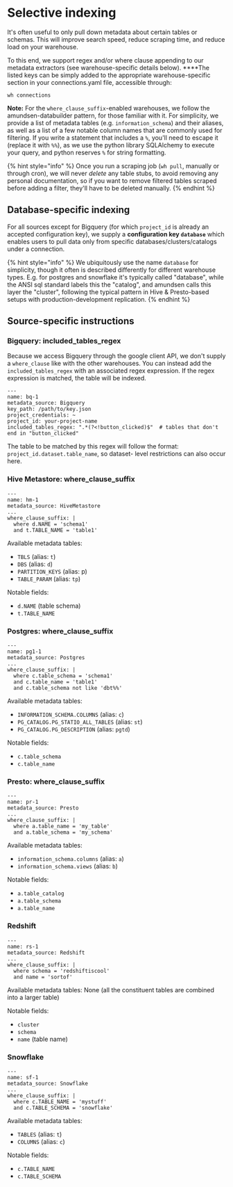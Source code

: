 # Selective indexing

It's often useful to only pull down metadata about certain tables or schemas. This will improve search speed, reduce scraping time, and reduce load on your warehouse.

To this end, we support regex and/or where clause appending to our metadata extractors \(see warehouse-specific details below\). ****The listed keys can be simply added to the appropriate warehouse-specific section in your connections.yaml file, accessible through:

```text
wh connections
```

**Note:** For the `where_clause_suffix`-enabled warehouses, we follow the amundsen-databuilder pattern, for those familiar with it. For simplicity, we provide a list of metadata tables \(e.g. `information_schema`\) and their aliases, as well as a list of a few notable column names that are commonly used for filtering. If you write a statement that includes a `%`, you'll need to escape it \(replace it with `%%`\), as we use the python library SQLAlchemy to execute your query, and python reserves `%` for string formatting.

{% hint style="info" %}
Once you run a scraping job \(`wh pull`, manually or through cron\), we will never _delete_ any table stubs, to avoid removing any personal documentation, so if you want to remove filtered tables scraped before adding a filter, they'll have to be deleted manually.
{% endhint %}

## Database-specific indexing

For all sources except for Bigquery \(for which `project_id` is already an accepted configuration key\), we supply a **configuration key `database`** which enables users to pull data only from specific databases/clusters/catalogs under a connection.

{% hint style="info" %}
We ubiquitously use the name `database` for simplicity, though it often is described differently for different warehouse types. E.g. for postgres and snowflake it's typically called "database", while the ANSI sql standard labels this the "catalog", and amundsen calls this layer the "cluster", following the typical pattern in Hive & Presto-based setups with production-development replication.
{% endhint %}

## Source-specific instructions

### Bigquery: included\_tables\_regex

Because we access Bigquery through the google client API, we don't supply a `where_clause` like with the other warehouses. You can instead add the `included_tables_regex` with an associated regex expression. If the regex expression is matched, the table will be indexed.

```text
---
name: bq-1
metadata_source: Bigquery
key_path: /path/to/key.json
project_credentials: ~
project_id: your-project-name
included_tables_regex: ".*(?<!button_clicked)$"  # tables that don't end in "button_clicked" 
```

The table to be matched by this regex will follow the format: `project_id.dataset.table_name`, so dataset- level restrictions can also occur here.

### Hive Metastore: where\_clause\_suffix

```text
---
name: hm-1
metadata_source: HiveMetastore
...
where_clause_suffix: |
  where d.NAME = 'schema1'
  and t.TABLE_NAME = 'table1'
```

Available metadata tables:

* `TBLS` \(alias: `t`\)
* `DBS` \(alias: `d`\)
* `PARTITION_KEYS` \(alias: p\)
* `TABLE_PARAM` \(alias: `tp`\)

Notable fields:

* `d.NAME` \(table schema\)
* `t.TABLE_NAME`

### Postgres: where\_clause\_suffix

```text
---
name: pg1-1
metadata_source: Postgres
...
where_clause_suffix: |
  where c.table_schema = 'schema1'
  and c.table_name = 'table1'
  and c.table_schema not like 'dbt%%'
```

Available metadata tables:

* `INFORMATION_SCHEMA.COLUMNS` \(alias: `c`\)
* `PG_CATALOG.PG_STATIO_ALL_TABLES` \(alias: `st`\)
* `PG_CATALOG.PG_DESCRIPTION` \(alias: `pgtd`\)

Notable fields:

* `c.table_schema`
* `c.table_name`

### Presto: where\_clause\_suffix

```text
---
name: pr-1
metadata_source: Presto
...
where_clause_suffix: | 
  where a.table_name = 'my_table'
  and a.table_schema = 'my_schema'
```

Available metadata tables:

* `information_schema.columns` \(alias: `a`\)
* `information_schema.views` \(alias: `b`\)

Notable fields:

* `a.table_catalog`
* `a.table_schema`
* `a.table_name`

### Redshift

```text
---
name: rs-1
metadata_source: Redshift
...
where_clause_suffix: | 
  where schema = 'redshiftiscool'
  and name = 'sortof'
```

Available metadata tables: None \(all the constituent tables are combined into a larger table\)

Notable fields:

* `cluster`
* `schema`
* `name` \(table name\)

### Snowflake

```text
---
name: sf-1
metadata_source: Snowflake
...
where_clause_suffix: | 
  where c.TABLE_NAME = 'mystuff'
  and c.TABLE_SCHEMA = 'snowflake'
```

Available metadata tables:

* `TABLES` \(alias: `t`\)
* `COLUMNS` \(alias: `c`\)

Notable fields:

* `c.TABLE_NAME`
* `c.TABLE_SCHEMA`



